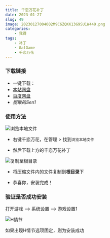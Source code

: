 ```yaml
---
title: 千恋万花补丁
date: 2023-01-27
slug: 49
image: 20230127004002M9C6ZQKK13G9SU1W449.png
categories:
    - 我得
tags:
    - 补丁
    - GalGame
    - 千恋万花
---
```


### 下载链接

- 一键下载：
- [本站网盘](https://drive.sakurasen.cn/d/D1/%E8%A1%A5%E4%B8%81/%E5%8D%83%E6%81%8B%E4%B8%87%E8%8A%B1%E8%A1%A5%E4%B8%81.7z?sign=zSU9Rkol-U3QSIYEhrouHRVNZjqHQZ0TJkhg3bwF_y4=:0)
- [百度网盘](https://pan.baidu.com/s/1pVcleC3TRqhd5NK_xIxE8A?pwd=Sen1)
- *提取码Sen1*

### 使用方法

![浏览本地文件](/20230127002610image420.png "右键浏览本地文件")

- 右键千恋万花，在管理 > 找到`浏览本地文件`

- 然后下载上方的千恋万花补丁 

![复制至根目录](/20230127003233image116-1024x423.png "复制至根目录")

- 将压缩文件内的文件复制到**根目录**下

- 恭喜你，安装完成！

### 验证是否成功安装

打开游戏 –> 系统设置 –> 游戏设置1

![H情节](/20230127003422image637-1024x595.png "H情节选项")

如果出现H情节选项固定，则为安装成功